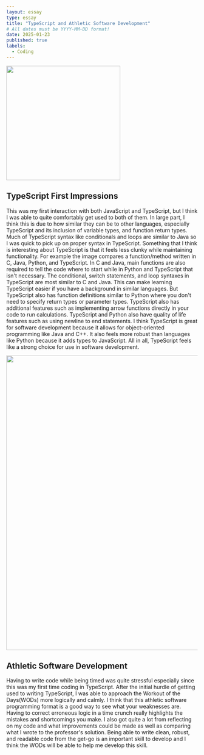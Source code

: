 ```yaml
---
layout: essay
type: essay
title: "TypeScript and Athletic Software Development"
# All dates must be YYYY-MM-DD format!
date: 2025-01-23
published: true
labels:
  - Coding
---
```


<img width="300px" class="rounded float-start pe-4" src="..img/typescript-icon.png">

## TypeScript First Impressions

This was my first interaction with both JavaScript and TypeScript, but I think I was able to quite comfortably get used to both of them. In large part, I think this is due to how similar they can be to other languages, especially TypeScript and its inclusion of variable types, and function return types. Much of TypeScript syntax like conditionals and loops are similar to Java so I was quick to pick up on proper syntax in TypeScript. Something that I think is interesting about TypeScript is that it feels less clunky while maintaining functionality. For example the image compares a function/method written in C, Java, Python, and TypeScript. In C and Java, main functions are also required to tell the code where to start while in Python and TypeScript that isn't necessary. The conditional, switch statements, and loop syntaxes in TypeScript are most similar to C and Java. This can make learning TypeScript easier if you have a background in similar languages. But TypeScript also has function definitions similar to Python where you don't need to specify return types or parameter types. TypeScript also has additional features such as  implementing arrow functions directly in your code to run calculations. TypeScript and Python also have quality of life features such as using newline to end statements. I think TypeScript is great for software development because it allows for object-oriented programming like Java and C++. It also feels more robust than languages like Python because it adds types to JavaScript. All in all, TypeScript feels like a strong choice for use in software development.

<img width="773px" class="rounded float-start pe-4" src="..img/comparison.png">

## Athletic Software Development

Having to write code while being timed was quite stressful especially since this was my first time coding in TypeScript. After the initial hurdle of getting used to writing TypeScript, I was able to approach the Workout of the Days(WODs) more logically and calmly. I think that this athletic software programming format is a good way to see what your weaknesses are. Having to correct erroneous logic in a time crunch really highlights the mistakes and shortcomings you make. I also got quite a lot from reflecting on my code and what improvements could be made as well as comparing what I wrote to the professor's solution. Being able to write clean, robust, and readable code from the get-go is an important skill to develop and I think the WODs will be able to help me develop this skill. 
